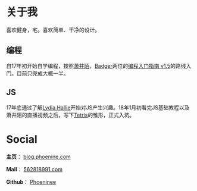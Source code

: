# 关于我

喜欢健身，宅。喜欢简单、干净的设计。

## 编程

自17年初开始自学编程，按照[萧井陌](https://www.zhihu.com/people/xiao-jing-mo/activities)，[Badger](https://www.zhihu.com/people/badger23/activities)两位的[编程入门指南 v1.5](https://zhuanlan.zhihu.com/p/19959253)的路线入门。目前只完成大概一半。

## JS

17年底通过了解[Lydia Hallie](https://medium.com/@lydiahallie)开始对JS产生兴趣。18年1月初看完JS基础教程以及萧井陌的直播视频之后，写下[Tetris](https://github.com/phoeninee/Tetris)的雏形，正式入坑。

# Social

**主页**： [blog.phoenine.com](https://blog.phoenine.com)

**Mail**： <a href="mailto:562818991@qq.com">562818991.com</a>

**Github**： [Phoeninee](https://github.com/phoeninee)

